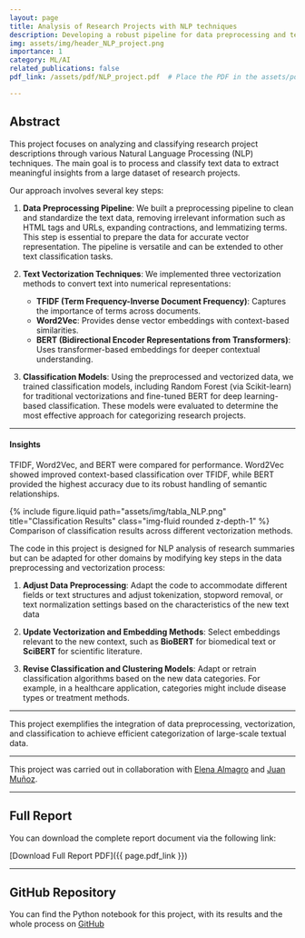 ```yaml
---
layout: page
title: Analysis of Research Projects with NLP techniques
description: Developing a robust pipeline for data preprocessing and text vectorization for classification tasks.
img: assets/img/header_NLP_project.png 
importance: 1
category: ML/AI
related_publications: false
pdf_link: /assets/pdf/NLP_project.pdf  # Place the PDF in the assets/pdf folder

---
```

## Abstract
This project focuses on analyzing and classifying research project descriptions through various Natural Language Processing (NLP) techniques. The main goal is to process and classify text data to extract meaningful insights from a large dataset of research projects.

Our approach involves several key steps:

1. **Data Preprocessing Pipeline**:
   We built a preprocessing pipeline to clean and standardize the text data, removing irrelevant information such as HTML tags and URLs, expanding contractions, and lemmatizing terms. This step is essential to prepare the data for accurate vector representation. The pipeline is versatile and can be extended to other text classification tasks.

2. **Text Vectorization Techniques**:
   We implemented three vectorization methods to convert text into numerical representations:
   - **TFIDF (Term Frequency-Inverse Document Frequency)**: Captures the importance of terms across documents.
   - **Word2Vec**: Provides dense vector embeddings with context-based similarities.
   - **BERT (Bidirectional Encoder Representations from Transformers)**: Uses transformer-based embeddings for deeper contextual understanding.

3. **Classification Models**:
   Using the preprocessed and vectorized data, we trained classification models, including Random Forest (via Scikit-learn) for traditional vectorizations and fine-tuned BERT for deep learning-based classification. These models were evaluated to determine the most effective approach for categorizing research projects.

---
#### Insights
TFIDF, Word2Vec, and BERT were compared for performance. Word2Vec showed improved context-based classification over TFIDF, while BERT provided the highest accuracy due to its robust handling of semantic relationships.

<div class="row justify-content-sm-center">
    <div class="col-sm-8 mt-3 mt-md-0">
        {% include figure.liquid path="assets/img/tabla_NLP.png" title="Classification Results" class="img-fluid rounded z-depth-1" %}
    </div>
</div>
<div class="caption">
    Comparison of classification results across different vectorization methods.
</div>

The code in this project is designed for NLP analysis of research summaries but can be adapted for other domains by modifying key steps in the data preprocessing and vectorization process:

1. **Adjust Data Preprocessing**: 
Adapt the code to accommodate different fields or text structures and adjust tokenization, stopword removal, or text normalization settings based on the characteristics of the new text data

2. **Update Vectorization and Embedding Methods**:
Select embeddings relevant to the new context, such as **BioBERT** for biomedical text or **SciBERT** for scientific literature.

3. **Revise Classification and Clustering Models**:
Adapt or retrain classification algorithms based on the new data categories. For example, in a healthcare application, categories might include disease types or treatment methods.

---
This project exemplifies the integration of data preprocessing, vectorization, and classification to achieve efficient categorization of large-scale textual data.

---
This project was carried out in collaboration with [Elena Almagro](https://www.linkedin.com/in/elena-almagro-azor-a06942217/) and [Juan Muñoz](https://www.linkedin.com/in/juan-munoz-villalon/).

---
## Full Report
You can download the complete report document via the following link:

[Download Full Report PDF]({{ page.pdf_link }})

---
## GitHub Repository
You can find the Python notebook for this project, with its results and the whole process on [GitHub](https://github.com/mariogolbano/Research-projects-analysis-NLP/tree/main)

